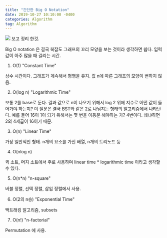 ```yaml
---
title: "간단한 Big O Notation"
date: 2019-10-27 10:10:00 -0400
categories: Algorithm
tag: Algorithm
---
```


![](https://www.youtube.com/watch?v=waPQP2TDOGE) 보고 정리 한것.

Big O notation 은 결국 복잡도 그래프의 꼬리 모양을 보는 것이라 생각하면 쉽다. 
입력 값이 아주 많을 때 걸리는 시간.

1. O(1) "Constant Time"

상수 시간이다. 그래프가 계속해서 평행을 유지. 값 n에 따른 그래프의 모양이 변하지 않음.

2. O(log n) "Logarithmic Time"

보통 2를 base로 둔다. 결과 값으로 n이 나오기 위해서 log 2 위에 지수로 어떤 값이 들어가야 하는지? 이 질문은 결국 BST와 같은 2로 나눠지는 형태의 알고리즘에서 나타난다. 예를 들어 16이 1이 되기 위해서는 몇 번을 이등분 해야하는 가? 4번이다. 왜냐하면 2의 4제곱이 16이기 때문.

3. O(n) "Linear Time"
 
가장 일반적인 형태. n개의 요소를 가진 배열, n개의 트리노드 등

4. O(nlog n) 

퀵 소트, 머지 소트에서 주로 사용하며 linear time * logarithmic time 이라고 생각할 수 있다.

5. O(n*n) "n-square"

버블 정렬, 선택 정렬, 삽입 정렬에서 사용. 

6. O(2의 n승) "Exponential Time"

백트래킹 알고리즘, subsets

7. O(n!) "n-factorial"

Permutation 에 사용.



